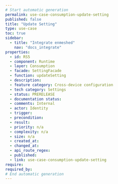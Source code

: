 ```yaml
---
# Start automatic generation
permalink: use-case-consumption-update-setting
published: false
title: "Update Setting"
type: use-case
toc: true
sidebar:
  - title: "Integrate enmeshed"
    nav: "docs_integrate"
properties:
  - id: RS5
  - component: Runtime
  - layer: Consumption
  - facade: SettingFacade
  - function: updateSetting
  - description:
  - feature category: Cross-device configuration
  - tech category: Settings
  - status: PRERELEASE
  - documentation status:
  - comments: Internal
  - actor: Identity
  - trigger:
  - precondition:
  - result:
  - priority: n/a
  - complexity: n/a
  - size: n/a
  - created_at:
  - changed_at:
  - api_route_regex:
  - published:
  - link: use-case-consumption-update-setting
require:
required_by:
# End automatic generation
---
```

